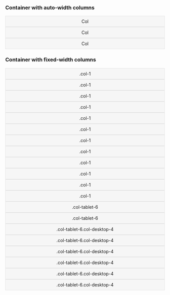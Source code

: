 <!-- Pattern html here -->
<div class="container">
  <h3>Container with auto-width columns</h3>
  <div class="row">
    <div class="col">Col</div>
    <div class="col">Col</div>
    <div class="col">Col</div>
  </div>
</div>

<div class="container">
  <h3>Container with fixed-width columns</h3>
  <div class="row">
    <div class="col-1">.col-1</div>
    <div class="col-1">.col-1</div>
    <div class="col-1">.col-1</div>
    <div class="col-1">.col-1</div>
    <div class="col-1">.col-1</div>
    <div class="col-1">.col-1</div>
    <div class="col-1">.col-1</div>
    <div class="col-1">.col-1</div>
    <div class="col-1">.col-1</div>
    <div class="col-1">.col-1</div>
    <div class="col-1">.col-1</div>
    <div class="col-1">.col-1</div>
  </div>
  <div class="row">
    <div class="col-tablet-6">.col-tablet-6</div>
    <div class="col-tablet-6">.col-tablet-6</div>
  </div>

  <div class="row">
    <div class="col-tablet-6 col-desktop-4">.col-tablet-6.col-desktop-4</div>
    <div class="col-tablet-6 col-desktop-4">.col-tablet-6.col-desktop-4</div>
    <div class="col-tablet-6 col-desktop-4">.col-tablet-6.col-desktop-4</div>
    <div class="col-tablet-6 col-desktop-4">.col-tablet-6.col-desktop-4</div>
    <div class="col-tablet-6 col-desktop-4">.col-tablet-6.col-desktop-4</div>
    <div class="col-tablet-6 col-desktop-4">.col-tablet-6.col-desktop-4</div>
  </div>

  <style>
    [class^='col'] {
      padding: 8px 4px;
      text-align: center;
      background-color: rgba(39, 41, 43, 0.03);
      border: 1px solid rgba(39, 41, 43, 0.1);
    }
  </style>
</div>
